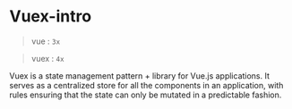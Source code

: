 # Vuex-intro

> vue : ``` 3x ``` 

> vuex : ``` 4x ```

Vuex is a state management pattern + library for Vue.js applications. It serves as a centralized store for all the components in an application, with rules ensuring that the state can only be mutated in a predictable fashion.
